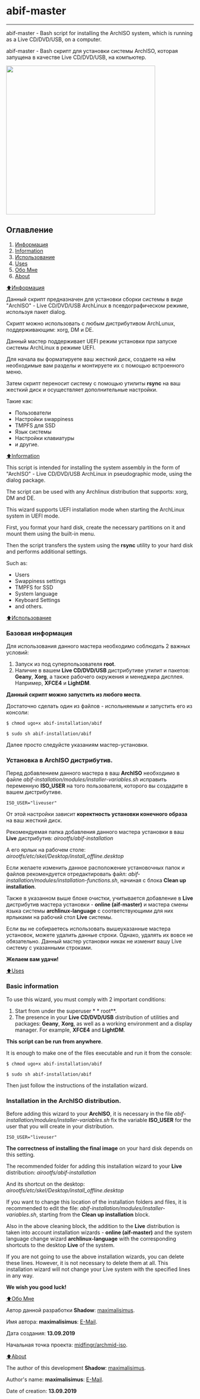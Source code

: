 # abif-master

****************************

abif-master - Bash script for installing the ArchISO system, which is running as a Live CD/DVD/USB, on a computer.

abif-master - Bash скрипт для установки системы ArchISO, которая запущена в качестве Live CD/DVD/USB, на компьютер.

<img src="https://raw.githubusercontent.com/maximalisimus/abif-master/master/image/abif-image.jpg"  height="400">

## Оглавление

1. [Информация](#Информация)
2. [Information](#Information)
4. [Использование](#Использование)
5. [Uses](#Uses)
6. [Обо Мне](#aboutrus)
7. [About](#abouten)

[:arrow_up:Информация](#Информация)

Данный скрипт предназначен для установки сборки системы в виде "ArchISO" - 
Live CD/DVD/USB ArchLinux в псевдографическом режиме, используя пакет dialog.

Скрипт можно использовать с любым дистрибутивом ArchLunux, поддерживающим: xorg, DM и DE. 

Данный мастер поддерживает UEFI режим установки при запуске системы ArchLinux в режиме UEFI.

Для начала вы форматируете ваш жесткий диск, создаете на нём необходимые вам разделы и монтируете их 
с помощью встроенного меню.

Затем скрипт переносит систему с помощью утилиты **rsync** на ваш жесткий диск и осуществляет дополнительные настройки.

Такие как: 
* Пользователи
* Настройки swappiness
* TMPFS для SSD
* Язык системы
* Настройки клавиатуры
* и другие.

[:arrow_up:Information](#Information)

This script is intended for installing the system assembly in the form of "ArchISO" -
Live CD/DVD/USB ArchLinux in pseudographic mode, using the dialog package.

The script can be used with any Archlinux distribution that supports: xorg, DM and DE.

This wizard supports UEFI installation mode when starting the ArchLinux system in UEFI mode.

First, you format your hard disk, create the necessary partitions on it and mount them
using the built-in menu.

Then the script transfers the system using the **rsync** utility to your hard disk and performs additional settings.

Such as:
* Users
* Swappiness settings
* TMPFS for SSD
* System language
* Keyboard Settings
* and others.

[:arrow_up:Использование](#Использование)

### Базовая информация

Для использования данного мастера необходимо соблюдать 2 важных условий:

1. Запуск из под суперпользователя **root**.
2. Наличие в вашем **Live CD/DVD/USB** дистрибутиве утилит и пакетов: **Geany**, **Xorg**, 
а также рабочего окружения и менеджера дисплея. Например, **XFCE4** и **LightDM**.

**Данный скрипт можно запустить из любого места**.
 
Достаточно сделать один из файлов - испольняемым и запустить его из консоли:

```
$ chmod ugo+x abif-installation/abif

$ sudo sh abif-installation/abif
```

Далее просто следуйсте указаниям мастер-установки.

### Установка в ArchISO дистрибутив.

Перед добавлением данного мастера в ваш **ArchISO** необходимо в файле 
*abif-installation/modules/installer-variables.sh* исправить переменную 
**ISO_USER** на того пользователя, которого вы создадите в вашем дистрибутиве.

```
ISO_USER="liveuser"
```

От этой настройки зависит **коректность установки конечного образа** на ваш жесткий диск.

Рекомендуемая папка добавления данного мастера установки в ваш **Live** дистрибутив: 
*airootfs/abif-installation*

А его ярлык на рабочем столе: *airootfs/etc/skel/Desktop/install_offline.desktop*

Если желаете изменить данное расположение установочных папок и файлов рекомендуется отредактировать 
файл: *abif-installation/modules/installation-functions.sh*, начиная с блока **Clean up installation**.

Также в указанном выше блоке очистки, учитывается добавление в **Live** дистрибутив
мастера установки - **online (aif-master)** и мастера смены языка системы **archlinux-language**
c соответствующими для них ярлыками на рабочий стол **Live** системы.

Если вы не собираетесь использовать вышеуказанные мастера установок, можете удалить данные строки.
Однако, удалять их вовсе не обязательно.
Данный мастер установки никак не изменит вашу Live систему с указанными строками.

**Желаем вам удачи!**

[:arrow_up:Uses](#Uses)

### Basic information

To use this wizard, you must comply with 2 important conditions:

1. Start from under the superuser * * root**.
2. The presence in your **Live CD/DVD/USB** distribution of utilities and packages: **Geany**, **Xorg**,
as well as a working environment and a display manager. For example, **XFCE4** and **LightDM**.

**This script can be run from anywhere**.

It is enough to make one of the files executable and run it from the console:

```
$ chmod ugo+x abif-installation/abif

$ sudo sh abif-installation/abif
```

Then just follow the instructions of the installation wizard.

### Installation in the ArchISO distribution.

Before adding this wizard to your **ArchISO**, it is necessary in the file
*abif-installation/modules/installer-variables.sh* fix the variable 
**ISO_USER** for the user that you will create in your distribution.

```
ISO_USER="liveuser"
```

**The correctness of installing the final image** on your hard disk depends on this setting.

The recommended folder for adding this installation wizard to your **Live** distribution: 
*airootfs/abif-installation*

And its shortcut on the desktop: *airootfs/etc/skel/Desktop/install_offline.desktop*

If you want to change this location of the installation folders and files, it is recommended to edit
the file: *abif-installation/modules/installer-variables.sh*, starting from the 
**Clean up installation** block.

Also in the above cleaning block, the addition to the **Live** distribution 
is taken into account installation wizards - **online (aif-master)** 
and the system language change wizard **archlinux-language** with the 
corresponding shortcuts to the desktop **Live** of the system.

If you are not going to use the above installation wizards, you can delete these lines. 
However, it is not necessary to delete them at all. 
This installation wizard will not change your Live system with the specified lines in any way.

**We wish you good luck!**

[:arrow_up:Обо Мне](#aboutrus)

Автор данной разработки **Shadow**: [maximalisimus](https://github.com/maximalisimus).

Имя автора: **maximalisimus**: [E-Mail](mailto:maximalis171091@yandex.ru).

Дата создания: **13.09.2019**

Начальная точка проекта: [midfingr/archmid-iso](https://github.com/midfingr/archmid-iso.git/airootfs/abif-master/).

[:arrow_up:About](#abouten)

The author of this development **Shadow**: [maximalisimus](https://github.com/maximalisimus).

Author's name: **maximalisimus**: [E-Mail](mailto:maximalis171091@yandex.ru).

Date of creation: **13.09.2019**


